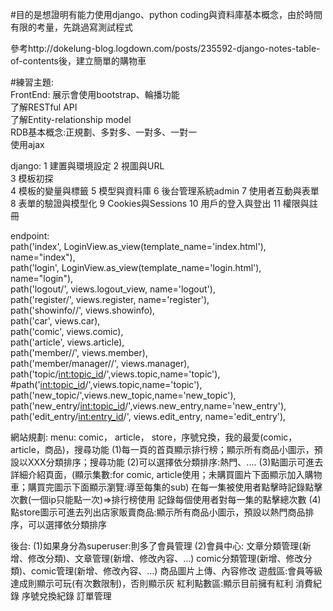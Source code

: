 #目的是想證明有能力使用django、python coding與資料庫基本概念，由於時間有限的考量，先跳過寫測試程式  

參考http://dokelung-blog.logdown.com/posts/235592-django-notes-table-of-contents後，建立簡單的購物車  

#練習主題:  
FrontEnd: 展示會使用bootstrap、輪播功能  
了解RESTful API  
了解Entity-relationship model  
RDB基本概念:正規劃、多對多、一對多、一對一  
使用ajax  

django:
1	建置與環境設定
2	視圖與URL	
3	模板初探	
4	模板的變量與標籤
5	模型與資料庫
6	後台管理系統admin
7	使用者互動與表單
8	表單的驗證與模型化
9	Cookies與Sessions
10	用戶的登入與登出
11	權限與註冊

endpoint:  
path('index', LoginView.as_view(template_name='index.html'), name="index"),  
path('login', LoginView.as_view(template_name='login.html'), name="login"),  
path('logout/', views.logout_view, name='logout'),  
path('register/', views.register, name='register'),  
path('showinfo/<attr>/', views.showinfo),  
path('car', views.car),  
path('comic', views.comic),  
path('article', views.article),  
path('member/<attr>/', views.member),  
path('member/manager/<attr>/', views.manager),  
path('topic/<int:topic_id>/',views.topic,name='topic'), #path('<int:topic_id>/',views.topic,name='topic'),  
path('new_topic/',views.new_topic,name='new_topic'),  
path('new_entry/<int:topic_id>/',views.new_entry,name='new_entry'),  
path('edit_entry/<int:entry_id>/', views.edit_entry, name='edit_entry'),

網站規劃:
menu: comic， article， store，序號兌換，我的最愛(comic， article，商品)，搜尋功能 (1)每一頁的首頁顯示排行榜；顯示所有商品小圖示，預設以XXX分類排序；搜尋功能 (2)可以選擇依分類排序:熱門、.... (3)點圖示可進去詳細介紹頁面，(顯示集數:for comic, article使用；未購買圖片下面顯示加入購物車；購買完圖示下面顯示瀏覽:導至每集的sub) 在每一集被使用者點擊時記錄點擊次數(一個ip只能點一次)=>排行榜使用 記錄每個使用者對每一集的點擊總次數 (4)點store圖示可進去列出店家販賣商品:顯示所有商品小圖示，預設以熱門商品排序，可以選擇依分類排序

後台: (1)如果身分為superuser:則多了會員管理 (2)會員中心: 文章分類管理(新增、修改分類)、文章管理(新增、修改內容、...) comic分類管理(新增、修改分類)、comic管理(新增、修改內容、...) 商品圖片上傳、內容修改 遊戲區:會員等級達成則顯示可玩(有次數限制)，否則顯示灰 紅利點數區:顯示目前擁有紅利 消費紀錄 序號兌換紀錄 訂單管理
